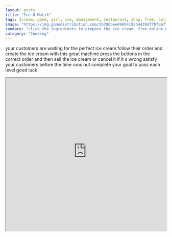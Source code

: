 ```yaml
---
layout: posts
title: "Ice-O-Matik"
tags: [cream, game, girl, ice, management, restaurant, shop, free, online, games, oyna, game, free, games, play, play, games]
image: "https://img.gamedistribution.com/1b786bee49654192b4439df70fe67717.jpg"
summary: "click the ingredients to prepare the ice cream  free online games oyna game free games play play games"
category: "Cooking"
---
```


your customers are waiting for the perfect ice cream follow their order and create the ice cream with this great machine press the buttons in the correct order and then sell the ice cream or cancel it if it s wrong satisfy your customers before the time runs out complete your goal to pass each level good luck

<iframe width="100%" height="480px;" src="https://html5.gamedistribution.com/1b786bee49654192b4439df70fe67717/"></iframe>
